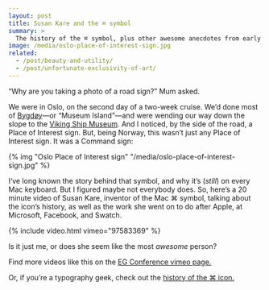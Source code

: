 ```yaml
---
layout: post
title: Susan Kare and the ⌘ symbol
summary: >
  The history of the ⌘ symbol, plus other awesome anecdotes from early Apple designer, Susan Kare.
image: /media/oslo-place-of-interest-sign.jpg
related:
  - /post/beauty-and-utility/
  - /post/unfortunate-exclusivity-of-art/
---
```


“Why are you taking a photo of a road sign?” Mum asked.

We were in Oslo, on the second day of a two-week cruise. We’d done most of [Bygdøy](https://en.wikipedia.org/wiki/Bygd%C3%B8y)—or “Museum Island”—and were wending our way down the slope to the [Viking Ship Museum](https://en.wikipedia.org/wiki/Viking_Ship_Museum_in_Oslo). And I noticed, by the side of the road, a Place of Interest sign. But, being Norway, this wasn’t just any Place of Interest sign. It was a Command sign:

{% img "Oslo Place of Interest sign" "/media/oslo-place-of-interest-sign.jpg" %}

I‘ve long known the story behind that symbol, and why it’s (*still*) on every Mac keyboard. But I figured maybe not everybody does. So, here’s a 20 minute video of Susan Kare, inventor of the Mac ⌘ symbol, talking about the icon’s history, as well as the work she went on to do after Apple, at Microsoft, Facebook, and Swatch.

{% include video.html vimeo="97583369" %}

Is it just me, or does she seem like the most *awesome* person?

Find more videos like this on the [EG Conference vimeo page.](http://vimeo.com/egconference)

Or, if you’re a typography geek, check out the [history of the ⌘ icon.](http://www.symbols.com/encyclopedia/25/2518.html)
